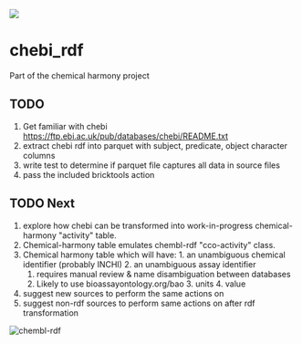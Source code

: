 <a href="https://github.com/biobricks-ai/chebi_rdf/actions"><img src="https://github.com/biobricks-ai/chebi_rdf/actions/workflows/bricktools-check.yaml/badge.svg?branch=main"/></a>

# chebi_rdf
Part of the chemical harmony project

## TODO
1. Get familiar with chebi https://ftp.ebi.ac.uk/pub/databases/chebi/README.txt
2. extract chebi rdf into parquet with subject, predicate, object character columns
3. write test to determine if parquet file captures all data in source files
4. pass the included bricktools action

## TODO Next 
1. explore how chebi can be transformed into work-in-progress chemical-harmony "activity" table.
  1. Chemical-harmony table emulates chembl-rdf "cco-activity" class. 
  1. Chemical harmony table which will have:
    1. an unambiguous chemical identifier (probably INCHI)
    2. an unambiguous assay identifier 
      1. requires manual review & name disambiguation between databases
      2. Likely to use bioassayontology.org/bao 
    3. units
    4. value
2. suggest new sources to perform the same actions on
3. suggest non-rdf sources to perform same actions on after rdf transformation

![chembl-rdf](https://www.ebi.ac.uk/rdf/static/chembl/chembl_18_rdf_summary.png)